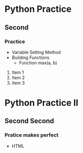 # Python Practice
## Second
### Practice
- Variable Setting Method
- Building Functions
  - Function max(a, b)

1. Item 1
2. Item 2
3. Item 3

# Python Practice II
## Second Second
### Pratice makes perfect
- HTML

